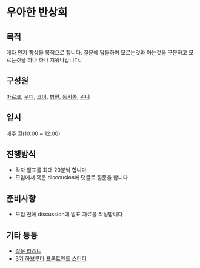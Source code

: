 # 우아한 반상회

## 목적

메타 인지 향상을 목적으로 합니다. 질문에 답을하며 모르는것과 아는것을 구분하고 모르는것을 하나 하나 지워나갑니다.

## 구성원

[마르코](https://github.com/wonsss), [우디](https://github.com/greenblues1190), [코이](https://github.com/InKyoJeong), [병민](https://github.com/airman5573), [동키콩](https://github.com/JUDONGHYEOK), [위니](https://github.com/rladpwl0512)

## 일시

매주 월(10:00 ~ 12:00)

## 진행방식

- 각자 발표를 최대 20분씩 합니다
- 모임에서 혹은 disccusion에 댓글로 질문을 합니다

## 준비사항

- 모임 전에 discussion에 발표 자료를 작성합니다

## 기타 등등

- [질문 리스트](./question-list.md)
- [3기 하브루타 프론트엔드 스터디](https://github.com/woowacourse-fe-study/havruta-frontend)
